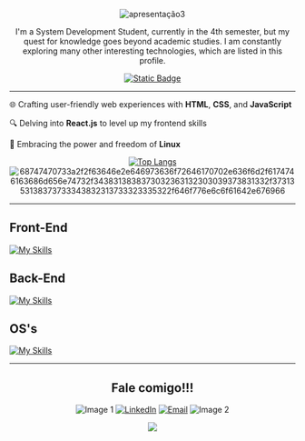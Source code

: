 <div align="center">

![apresentação3](https://github.com/VictorClvtt/VictorClvtt/assets/117422342/c0c207d3-c7ba-46bb-ba06-214b2816c13e)

<p>I'm a System Development Student, currently in the 4th semester, but my quest for knowledge goes beyond academic studies. I am constantly exploring many other interesting technologies, which are listed in this profile.</p>

[![Static Badge](https://img.shields.io/badge/Portfolio-%2326a164?style=for-the-badge&logo=linux&logoColor=black)](https://victorclvtt.github.io/portfolio_2024/)


---

<div>

<p align="left">🌐 Crafting user-friendly web experiences with <b>HTML</b>, <b>CSS</b>, and <b>JavaScript</b></p>
<p align="left">🔍 Delving into <b>React.js</b> to level up my frontend skills</p>
<p align="left">🐧 Embracing the power and freedom of <b>Linux</b></p>
  
[![Top Langs](https://github-readme-stats.vercel.app/api/top-langs/?username=VictorClvtt&layout=compact&theme=tokyonight)](https://github.com/anuraghazra/github-readme-stats)
![68747470733a2f2f63646e2e646973636f72646170702e636f6d2f6174746163686d656e74732f3438313838373032363132303039373831332f3731353138373733343832313733323335322f646f776e6c6f61642e676966](https://github.com/VictorClvtt/VictorClvtt/assets/117422342/f3cf3422-5337-40b2-951c-ed3504cda8a5)

</div>

---

</div>  

<div>
  <h2>Front-End</h2>

 [![My Skills](https://skillicons.dev/icons?i=html,css,js,react,bootstrap,tailwind,sass,figma)](https://skillicons.dev)
 
</div>
<div>
  <h2>Back-End</h2>
	
[![My Skills](https://skillicons.dev/icons?i=go,php,postgres,mysql)](https://skillicons.dev)

</div>
<div>
  <h2>OS's</h2>
	
[![My Skills](https://skillicons.dev/icons?i=windows,debian,arch,redhat)](https://skillicons.dev)

</div>

---

<div align="center">

<h2>Fale comigo!!!</h2>
 
![Image 1](https://github.com/VictorClvtt/VictorClvtt/assets/117422342/856e18b8-755c-4c4d-ace6-4344c035b3dd)
[![LinkedIn](https://img.shields.io/badge/LinkedIn-0077B5?style=for-the-badge&logo=linkedin&logoColor=white)](https://www.linkedin.com/in/victor-clivatti/)
[![Email](https://img.shields.io/badge/Email-0078D4?style=for-the-badge&logo=microsoft-outlook&logoColor=white)](mailto:joaoclivatti@hotmail.com)
![Image 2](https://github.com/VictorClvtt/VictorClvtt/assets/117422342/db2d8faf-1f4e-48c8-9875-ac9b87562f4b)




![](https://komarev.com/ghpvc/?username=VictorClvtt&style=for-the-badge)
